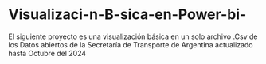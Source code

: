 # Visualizaci-n-B-sica-en-Power-bi-
El siguiente proyecto es una visualización básica en un solo archivo .Csv de los Datos abiertos de la Secretaría de Transporte de Argentina actualizado hasta Octubre del 2024
